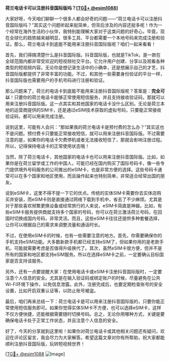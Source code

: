 **荷兰电话卡可以注册抖音国际版吗？[[TG💪+ @esim1088](https://t.me/s/esim1088)]**

大家好呀，今天咱们聊聊一个很多人都会好奇的问题——“荷兰电话卡可以注册抖音国际版吗？”其实这个问题听起来挺简单，但背后涉及的内容还挺多呢！作为一个经常在海外生活的小伙伴，我特别能理解大家对于这类问题的好奇心。毕竟，现在全球化的趋势越来越明显，很多工具、平台都需要一个本地号码来完成注册和验证。那么，荷兰电话卡到底能不能用来注册抖音国际版呢？咱们一起来看看！

首先，我们得搞清楚什么是抖音国际版。抖音国际版，也就是TikTok，是一款在全球范围内都非常受欢迎的短视频社交平台。它允许用户创建、分享以及观看各种类型的短视频内容。无论你是想记录生活中的小确幸，还是想展示自己的才艺，抖音国际版都提供了非常丰富的功能。不过，和其他一些需要身份验证的平台一样，抖音国际版也需要用户的手机号码进行注册和验证。

那么问题来了，荷兰的电话卡到底能不能用来注册抖音国际版呢？答案是：**完全可以**！只要你的荷兰电话卡能够正常使用短信服务，并且支持接收验证码，那就可以用来注册抖音国际版。这一点其实和其他国家的电话卡没什么区别。无论是荷兰本地的运营商提供的SIM卡，还是通过eSIM技术获取的虚拟号码，只要能正常接收验证码，都可以用来完成注册。

说到这里，可能有人会问：“那如果我的荷兰电话卡是预付费的怎么办？”其实这也不是问题。预付费卡只要能正常接收短信，就可以用来注册抖音国际版。不过需要注意的是，如果你的电话卡欠费停机或者无法接收短信了，那就会影响注册过程。所以，记得保持电话卡的正常使用状态哦！

当然，除了荷兰电话卡，其他国家的电话卡也可以用来注册抖音国际版。比如，如果你是在荷兰留学或工作的中国人，可能已经在国内购买了国际号码卡，像一些专门提供境外号码服务的公司推出的eSIM卡，也是非常方便的选择。这些号码卡通常可以在多个国家和地区使用，而且操作起来也特别简单，非常适合经常出国的朋友。

说到eSIM卡，这里不得不提一下它的优点。传统的实体SIM卡需要你去实体店购买并安装，而eSIM卡则是直接通过网络下载到手机中，省去了不少麻烦。尤其是对于那些喜欢频繁更换设备或经常旅行的人来说，eSIM卡简直是神器。比如，有些eSIM卡服务提供商就支持多个国家的号码，你可以在荷兰激活荷兰号码，在回国时切换成国内号码，非常灵活。而且，这些eSIM卡往往还提供多种套餐选择，让你可以根据自己的需求来调整流量和通话时长。

不过，在使用eSIM卡的时候，也有一些需要注意的地方。首先，你需要确保你的手机支持eSIM功能。大多数新款手机都已经支持eSIM了，但如果你用的是老款手机，可能就需要考虑是否值得升级换代了。其次，虽然eSIM卡很方便，但并不是所有的国家和地区都支持eSIM服务。所以在选择eSIM卡之前，一定要确认目标国家是否支持该服务。

另外，还有一点要提醒大家：在使用电话卡或eSIM卡注册抖音国际版时，一定要注意个人信息的安全。尤其是在输入验证码或绑定账户的时候，尽量避免在公共Wi-Fi环境下操作，以免信息泄露。此外，注册完成后，也要定期检查账号的安全设置，比如开启双重认证等，以防止账号被盗。

最后，咱们再来总结一下：荷兰电话卡是可以用来注册抖音国际版的，只要你能正常使用短信服务即可。如果你觉得实体SIM卡不方便，也可以选择eSIM卡，这样不仅方便快捷，还能根据需要随时切换号码。总之，无论你用哪种方式，关键是要确保电话卡处于正常工作状态，并且注意个人信息的安全。

好了，今天的分享就到这里啦！如果你对荷兰电话卡或其他相关问题还有疑问，欢迎在评论区留言，我会尽力为大家解答。希望这篇文章对你有所帮助，祝大家都能顺利注册抖音国际版，玩转短视频世界！

[[TG💪+ @esim1088](https://t.me/s/esim1088) ![Image](https://i.postimg.cc/4NQfJmqS/Snipaste-2025-05-13-00-14-12.png)]